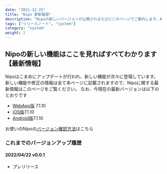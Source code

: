 ```yaml
---
date: "2021-12-25"
title: "Nipo 更新履歴"
description: "Nipoの新しいバージョンが公開されるたびにこのページでご案内します。Android/iOS/Web版それぞれで最新のバージョンが異なる場合があります。最も早く更新されるWeb版の利用を推奨しております"
tags: ["リリースノート", "system"]
category: "system"
weight: 2
---
```


## Nipoの新しい機能はここを見ればすべてわかります【最新情報】

Nipoはこまめにアップデートが行われ、新しい機能が次々に登場しています。
新しい機能や修正の情報は全て本ページに記載されますので、Nipoに関する最新情報はこのページをご覧ください。
なお、今現在の最新バージョンは以下のとおりです

- [WebApp版](https://nipoapp.sndbox.jp/) 7.1.10
- [iOS版](https://itunes.apple.com/jp/app/nipo/id1385965600?mt=8)7.1.10
- [Android版](https://play.google.com/store/apps/details?id=jp.sndbox.nipoapp)7.1.10

お使いのNipoの[バージョン確認方法](https://nipo.sndbox.jp/manual/guide/faq#versionup)はこちら

### これまでのバージョンアップ履歴

#### 2022/04/22 v0.0.1

- プレリリース
